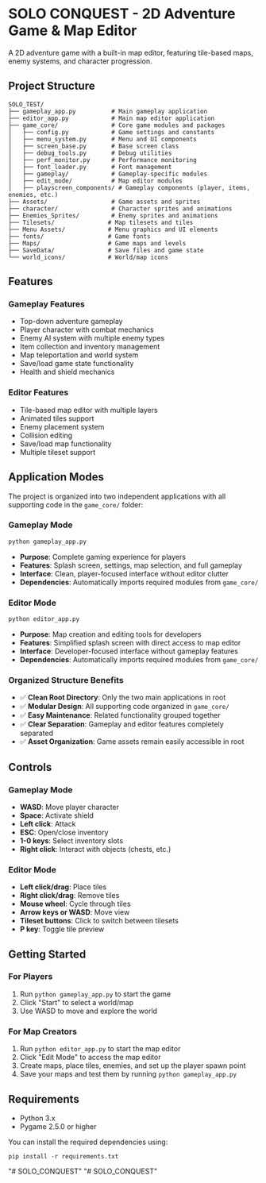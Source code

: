 # SOLO CONQUEST - 2D Adventure Game & Map Editor

A 2D adventure game with a built-in map editor, featuring tile-based maps, enemy systems, and character progression.

## Project Structure

```
SOLO_TEST/
├── gameplay_app.py          # Main gameplay application
├── editor_app.py            # Main map editor application
├── game_core/               # Core game modules and packages
│   ├── config.py            # Game settings and constants
│   ├── menu_system.py       # Menu and UI components
│   ├── screen_base.py       # Base screen class
│   ├── debug_tools.py       # Debug utilities
│   ├── perf_monitor.py      # Performance monitoring
│   ├── font_loader.py       # Font management
│   ├── gameplay/            # Gameplay-specific modules
│   ├── edit_mode/           # Map editor modules
│   ├── playscreen_components/ # Gameplay components (player, items, enemies, etc.)
├── Assets/                  # Game assets and sprites
├── character/               # Character sprites and animations
├── Enemies_Sprites/         # Enemy sprites and animations
├── Tilesets/               # Map tilesets and tiles
├── Menu Assets/            # Menu graphics and UI elements
├── fonts/                  # Game fonts
├── Maps/                   # Game maps and levels
├── SaveData/               # Save files and game state
└── world_icons/            # World/map icons
```

## Features

### Gameplay Features
- Top-down adventure gameplay
- Player character with combat mechanics
- Enemy AI system with multiple enemy types
- Item collection and inventory management
- Map teleportation and world system
- Save/load game state functionality
- Health and shield mechanics

### Editor Features
- Tile-based map editor with multiple layers
- Animated tiles support
- Enemy placement system
- Collision editing
- Save/load map functionality
- Multiple tileset support

## Application Modes

The project is organized into two independent applications with all supporting code in the `game_core/` folder:

### Gameplay Mode
```bash
python gameplay_app.py
```
- **Purpose**: Complete gaming experience for players
- **Features**: Splash screen, settings, map selection, and full gameplay
- **Interface**: Clean, player-focused interface without editor clutter
- **Dependencies**: Automatically imports required modules from `game_core/`

### Editor Mode
```bash
python editor_app.py
```
- **Purpose**: Map creation and editing tools for developers
- **Features**: Simplified splash screen with direct access to map editor
- **Interface**: Developer-focused interface without gameplay features
- **Dependencies**: Automatically imports required modules from `game_core/`

### Organized Structure Benefits
- ✅ **Clean Root Directory**: Only the two main applications in root
- ✅ **Modular Design**: All supporting code organized in `game_core/`
- ✅ **Easy Maintenance**: Related functionality grouped together
- ✅ **Clear Separation**: Gameplay and editor features completely separated
- ✅ **Asset Organization**: Game assets remain easily accessible in root

## Controls

### Gameplay Mode
- **WASD**: Move player character
- **Space**: Activate shield
- **Left click**: Attack
- **ESC**: Open/close inventory
- **1-0 keys**: Select inventory slots
- **Right click**: Interact with objects (chests, etc.)

### Editor Mode
- **Left click/drag**: Place tiles
- **Right click/drag**: Remove tiles
- **Mouse wheel**: Cycle through tiles
- **Arrow keys or WASD**: Move view
- **Tileset buttons**: Click to switch between tilesets
- **P key**: Toggle tile preview

## Getting Started

### For Players
1. Run `python gameplay_app.py` to start the game
2. Click "Start" to select a world/map
3. Use WASD to move and explore the world

### For Map Creators
1. Run `python editor_app.py` to start the map editor
2. Click "Edit Mode" to access the map editor
3. Create maps, place tiles, enemies, and set up the player spawn point
4. Save your maps and test them by running `python gameplay_app.py`

## Requirements

- Python 3.x
- Pygame 2.5.0 or higher

You can install the required dependencies using:
```
pip install -r requirements.txt
```
"# SOLO_CONQUEST"
"# SOLO_CONQUEST" 
